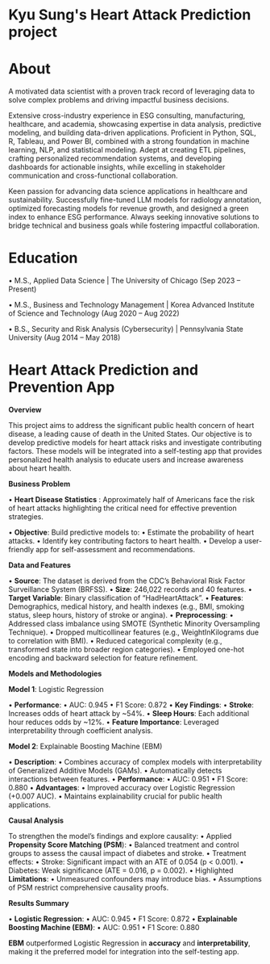 # Kyu Sung's Heart Attack Prediction project

# About
A motivated data scientist with a proven track record of leveraging data to solve complex problems and driving impactful business decisions.

Extensive cross-industry experience in ESG consulting, manufacturing, healthcare, and academia, showcasing expertise in data analysis, predictive modeling, and building data-driven applications. Proficient in Python, SQL, R, Tableau, and Power BI, combined with a strong foundation in machine learning, NLP, and statistical modeling. Adept at creating ETL pipelines, crafting personalized recommendation systems, and developing dashboards for actionable insights, while excelling in stakeholder communication and cross-functional collaboration.

Keen passion for advancing data science applications in healthcare and sustainability. Successfully fine-tuned LLM models for radiology annotation, optimized forecasting models for revenue growth, and designed a green index to enhance ESG performance. Always seeking innovative solutions to bridge technical and business goals while fostering impactful collaboration.

# Education
•	M.S., Applied Data Science | The University of Chicago 
(Sep 2023 – Present)

•	M.S., Business and Technology Management | Korea Advanced Institute of Science and Technology 
(Aug 2020 – Aug 2022)

•	B.S., Security and Risk Analysis (Cybersecurity) | Pennsylvania State University 
(Aug 2014 – May 2018)

# Heart Attack Prediction and Prevention App

**Overview**

This project aims to address the significant public health concern of heart disease, a leading cause of death in the United States. Our objective is to develop predictive models for heart attack risks and investigate contributing factors. These models will be integrated into a self-testing app that provides personalized health analysis to educate users and increase awareness about heart health.

**Business Problem**

•	**Heart Disease Statistics** : Approximately half of Americans face the risk of heart attacks highlighting the critical need for effective prevention strategies.

•	**Objective**: Build predictive models to:
  •	Estimate the probability of heart attacks.
  •	Identify key contributing factors to heart health.
  •	Develop a user-friendly app for self-assessment and recommendations.

**Data and Features**

•	**Source**: The dataset is derived from the CDC’s Behavioral Risk Factor Surveillance System (BRFSS).
  •	**Size**: 246,022 records and 40 features.
  •	**Target Variable**: Binary classification of “HadHeartAttack”.
  •	**Features**: Demographics, medical history, and health indexes (e.g., BMI, smoking status, sleep hours, history of stroke or angina).
•	**Preprocessing**:
	•	Addressed class imbalance using SMOTE (Synthetic Minority Oversampling Technique).
	•	Dropped multicollinear features (e.g., WeightInKilograms due to correlation with BMI).
	•	Reduced categorical complexity (e.g., transformed state into broader region categories).
	•	Employed one-hot encoding and backward selection for feature refinement.

**Models and Methodologies**

**Model 1**: Logistic Regression

•	**Performance**:
	•	AUC: 0.945
	•	F1 Score: 0.872
•	**Key Findings**:
	•	**Stroke**: Increases odds of heart attack by ~54%.
	•	**Sleep Hours**: Each additional hour reduces odds by ~12%.
•	**Feature Importance**: Leveraged interpretability through coefficient analysis.

**Model 2**: Explainable Boosting Machine (EBM)

•	**Description**:
	•	Combines accuracy of complex models with interpretability of Generalized Additive Models (GAMs).
	•	Automatically detects interactions between features.
•	**Performance**:
	•	AUC: 0.951
	•	F1 Score: 0.880
•	**Advantages**:
	•	Improved accuracy over Logistic Regression (+0.007 AUC).
	•	Maintains explainability crucial for public health applications.

**Causal Analysis**

To strengthen the model’s findings and explore causality:
	•	Applied **Propensity Score Matching (PSM**):
	  •	Balanced treatment and control groups to assess the causal impact of diabetes and stroke.
	  •	Treatment effects:
	    •	Stroke: Significant impact with an ATE of 0.054 (p < 0.001).
	    •	Diabetes: Weak significance (ATE = 0.016, p = 0.002).
	•	Highlighted **Limitations**:
	  •	Unmeasured confounders may introduce bias.
	  •	Assumptions of PSM restrict comprehensive causality proofs.

**Results Summary**

•	**Logistic Regression**:
	•	AUC: 0.945
	•	F1 Score: 0.872
•	**Explainable Boosting Machine (EBM)**:
	•	AUC: 0.951
	•	F1 Score: 0.880

**EBM** outperformed Logistic Regression in **accuracy** and **interpretability**, making it the preferred model for integration into the self-testing app.
